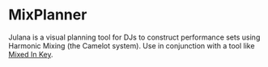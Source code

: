 MixPlanner
==========

Julana is a visual planning tool for DJs to construct performance sets using Harmonic Mixing (the Camelot system). Use in conjunction with a tool like [Mixed In Key](http://www.mixedinkey.com/).